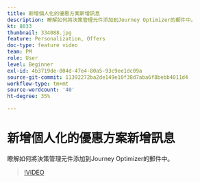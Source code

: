 ```yaml
---
title: 新增個人化的優惠方案新增訊息
description: 瞭解如何將決策管理元件添加到Journey Optimizer的郵件中。
kt: 8033
thumbnail: 334088.jpg
feature: Personalization, Offers
doc-type: feature video
team: PM
role: User
level: Beginner
exl-id: 4b3719de-804d-47e4-80a5-93c9ee1dc09a
source-git-commit: 11392272ba2de149e10f38d7aba6f8bebb4011d4
workflow-type: tm+mt
source-wordcount: '40'
ht-degree: 35%

---
```


# 新增個人化的優惠方案新增訊息

瞭解如何將決策管理元件添加到Journey Optimizer的郵件中。

>[!VIDEO](https://video.tv.adobe.com/v/334088?quality=12)

